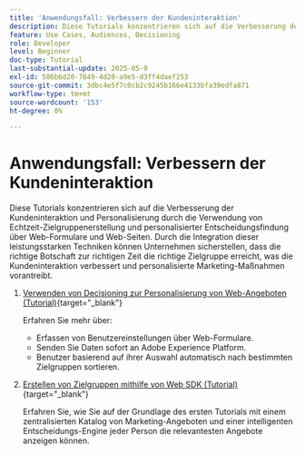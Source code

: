 ```yaml
---
title: 'Anwendungsfall: Verbessern der Kundeninteraktion'
description: Diese Tutorials konzentrieren sich auf die Verbesserung der Kundeninteraktion und Personalisierung durch die Verwendung von Echtzeit-Zielgruppenerstellung und personalisierter Entscheidungsfindung über Web-Formulare und Web-Seiten.
feature: Use Cases, Audiences, Decisioning
role: Developer
level: Beginner
doc-type: Tutorial
last-substantial-update: 2025-05-9
exl-id: 586b6d20-7849-4d20-a9e5-d3ff4daef253
source-git-commit: 3dbc4e5f7c0cb2c9245b166e4133bfa39edfa871
workflow-type: tm+mt
source-wordcount: '153'
ht-degree: 0%

---
```


# Anwendungsfall: Verbessern der Kundeninteraktion

Diese Tutorials konzentrieren sich auf die Verbesserung der Kundeninteraktion und Personalisierung durch die Verwendung von Echtzeit-Zielgruppenerstellung und personalisierter Entscheidungsfindung über Web-Formulare und Web-Seiten. Durch die Integration dieser leistungsstarken Techniken können Unternehmen sicherstellen, dass die richtige Botschaft zur richtigen Zeit die richtige Zielgruppe erreicht, was die Kundeninteraktion verbessert und personalisierte Marketing-Maßnahmen vorantreibt.

1. [Verwenden von Decisioning zur Personalisierung von Web-Angeboten (Tutorial)](https://experienceleague.adobe.com/en/docs/journey-optimizer-learn/use-decisioning-to-personalize-web-offers/introduction){target="_blank"}

   Erfahren Sie mehr über:

   * Erfassen von Benutzereinstellungen über Web-Formulare.
   * Senden Sie Daten sofort an Adobe Experience Platform.
   * Benutzer basierend auf ihrer Auswahl automatisch nach bestimmten Zielgruppen sortieren.


2. [Erstellen von Zielgruppen mithilfe von Web SDK (Tutorial)](https://experienceleague.adobe.com/en/docs/journey-optimizer-learn/create-audiences-using-web-sdk/introduction){target="_blank"}

   Erfahren Sie, wie Sie auf der Grundlage des ersten Tutorials mit einem zentralisierten Katalog von Marketing-Angeboten und einer intelligenten Entscheidungs-Engine jeder Person die relevantesten Angebote anzeigen können.

